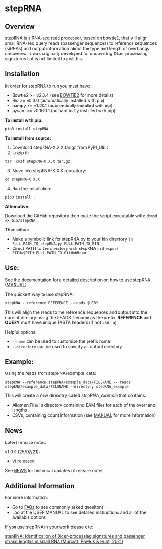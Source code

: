 # stepRNA

## Overview

stepRNA is a RNA-seq read processor, based on bowtie2, that will align small RNA-seq query reads (passenger sequences) to reference sequences (siRNAs) and output information about the type and length of overhangs uncovered. It was originally developed for uncovering Dicer processing signatures but is not limited to just this.

## Installation

In order for stepRNA to run you must have:
- Bowtie2 >= v2.3.4 (see [BOWTIE2](URL_LINK) for more details)
- Bio >= v0.3.0 (automatically installed with pip)
- numpy >= v1.20.1 (autoamtically installed with pip)
- pysam >= v0.16.0.1 (autoamtically installed with pip)

**To install with pip:**

```pip3 install stepRNA```

**To install from source:**

1) Download stepRNA-X.X.X.tar.gz from PyPI_URL:
2) Unzip it:

```tar -xvzf stepRNA-X.X.X.tar.gz```

3) Move into stepRNA-X.X.X repository:

```cd stepRNA-X.X.X```

4) Run the installation:

```pip3 install .```


**Alternative:**

Download the GitHub repository then make the script executable with:
```chmod +x bin/stepRNA```

Then either:
- Make a symbolic link for stepRNA.py to your bin directory
```ln FULL_PATH_TO_stepRNA.py FULL_PATH_TO_BIN```
- Direct PATH to the directory with stepRNA in it
```export PATH=$PATH:FULL_PATH_TO_GitHubRepo```

## Use:

See the documentation for a detailed description on how to use stepRNA ([MANUAL](URL_LINK))

The quickest way to use stepRNA:

```stepRNA --reference REFERENCE --reads QUERY```
 
This will align the reads to the reference sequences and output into the current diretory using the READS filename as the prefix. **REFERENCE** and **QUERY** must have unique FASTA headers (if not use ```-u```)

Helpful options:
- ```--name``` can be used to customise the prefix name
- ```--directory``` can be used to specify an output directory

## Example:

Using the reads from stepRNA/example_data:

```stepRNA --reference stepRNA/example_data/FILENAME -- reads stepRNA/example_data/FILENAME --directory stepRNA_example```

This will create a new direxotry called *stepRNA_example* that contains:
- AligmentFile/; a directory containing BAM files for each of the overhang lengths
- CSVs; containing count information (see [MANUAL](URL_LINK) for more information)

## News

Latest release notes:

v1.0.0 (25/02/21):
- v1 released

See [NEWS](URL_LINK) for historical updates of release notes


## Additional Information

For more information:
- Go to [FAQs](URL_LINK) to see commonly asked quesitons
- Loo at the [USER MANUAL](URL_LINK) to see detailed instructions and all of the available options

If you use stepRNA in your work please cite:

[stepRNA: identification of Dicer-processing signatures and passenger strand lengths in small RNA (Murcott, Pawluk & Hunt, 2021)](URL_LINK)
